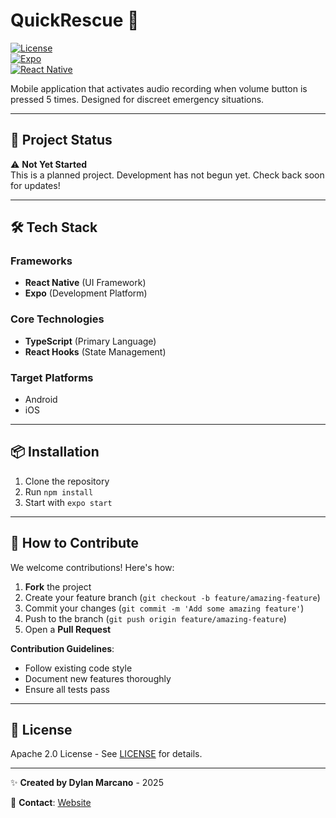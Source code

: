# QuickRescue 🚨  

[![License](https://img.shields.io/badge/License-Apache_2.0-blue.svg)](https://opensource.org/licenses/Apache-2.0)  
[![Expo](https://img.shields.io/badge/Expo-SDK_50-4630EB.svg?logo=expo)](https://expo.dev)  
[![React Native](https://img.shields.io/badge/React_Native-0.73.2-61DAFB.svg?logo=react)](https://reactnative.dev)  

Mobile application that activates audio recording when volume button is pressed 5 times. Designed for discreet emergency situations.

---

## 🚨 Project Status  
⚠️ **Not Yet Started**  
This is a planned project. Development has not begun yet. Check back soon for updates!


---

## 🛠 Tech Stack  
### Frameworks
- **React Native** (UI Framework)
- **Expo** (Development Platform)

### Core Technologies
- **TypeScript** (Primary Language)
- **React Hooks** (State Management)

### Target Platforms
- Android
- iOS
---

## 📦 Installation  
1. Clone the repository  
2. Run `npm install`  
3. Start with `expo start`  

---

## 🤝 How to Contribute

We welcome contributions! Here's how:

1. **Fork** the project  
2. Create your feature branch (`git checkout -b feature/amazing-feature`)  
3. Commit your changes (`git commit -m 'Add some amazing feature'`)  
4. Push to the branch (`git push origin feature/amazing-feature`)  
5. Open a **Pull Request**  

**Contribution Guidelines**:  
- Follow existing code style  
- Document new features thoroughly  
- Ensure all tests pass  

---

## 📄 License  
Apache 2.0 License - See [LICENSE](LICENSE) for details.  

--- 

✨ **Created by Dylan Marcano** - 2025

📧 **Contact**: [Website](https://nxus-dev-sphere.vercel.app/)